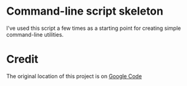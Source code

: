 # Command-line script skeleton
I've used this script a few times as a starting point for creating simple command-line utilities.

# Credit
The original location of this project is on [Google Code](http://python-script-boilerplate.googlecode.com/svn-history/r4/trunk/scramble.py)
